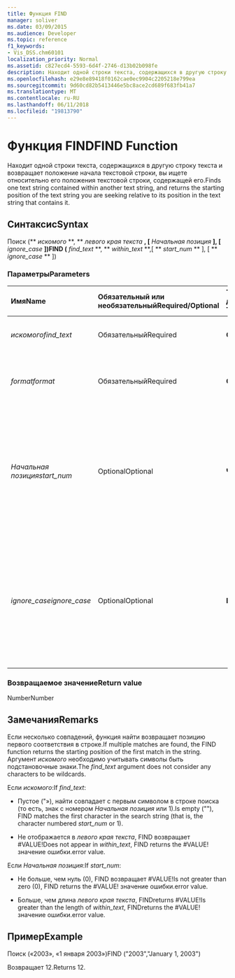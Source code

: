 ```yaml
---
title: Функция FIND
manager: soliver
ms.date: 03/09/2015
ms.audience: Developer
ms.topic: reference
f1_keywords:
- Vis_DSS.chm60101
localization_priority: Normal
ms.assetid: c827ecd4-5593-6d4f-2746-d13b02b098fe
description: Находит одной строки текста, содержащихся в другую строку текста и возвращает положение начала текстовой строки, вы ищете относительно его положения текстовой строки, содержащей его.
ms.openlocfilehash: e29e8e89418f0162cae0ec9904c2205218e799ea
ms.sourcegitcommit: 9d60cd82b5413446e5bc8ace2cd689f683fb41a7
ms.translationtype: MT
ms.contentlocale: ru-RU
ms.lasthandoff: 06/11/2018
ms.locfileid: "19813790"
---
```

# <a name="find-function"></a><span data-ttu-id="46f75-103">Функция FIND</span><span class="sxs-lookup"><span data-stu-id="46f75-103">FIND Function</span></span>

<span data-ttu-id="46f75-104">Находит одной строки текста, содержащихся в другую строку текста и возвращает положение начала текстовой строки, вы ищете относительно его положения текстовой строки, содержащей его.</span><span class="sxs-lookup"><span data-stu-id="46f75-104">Finds one text string contained within another text string, and returns the starting position of the text string you are seeking relative to its position in the text string that contains it.</span></span>
  
## <a name="syntax"></a><span data-ttu-id="46f75-105">Синтаксис</span><span class="sxs-lookup"><span data-stu-id="46f75-105">Syntax</span></span>

<span data-ttu-id="46f75-106">Поиск (** *искомого* **, ** *левого края текста* **, [** *Начальная позиция* **], [** *ignore_case* **])</span><span class="sxs-lookup"><span data-stu-id="46f75-106">FIND (** *find_text* **, ** *within_text* **,[ ** *start_num* ** ], [ ** *ignore_case* ** ])</span></span> 
  
### <a name="parameters"></a><span data-ttu-id="46f75-107">Параметры</span><span class="sxs-lookup"><span data-stu-id="46f75-107">Parameters</span></span>

|<span data-ttu-id="46f75-108">**Имя**</span><span class="sxs-lookup"><span data-stu-id="46f75-108">**Name**</span></span>|<span data-ttu-id="46f75-109">**Обязательный или необязательный**</span><span class="sxs-lookup"><span data-stu-id="46f75-109">**Required/Optional**</span></span>|<span data-ttu-id="46f75-110">**Тип данных**</span><span class="sxs-lookup"><span data-stu-id="46f75-110">**Data Type**</span></span>|<span data-ttu-id="46f75-111">**Описание**</span><span class="sxs-lookup"><span data-stu-id="46f75-111">**Description**</span></span>|
|:-----|:-----|:-----|:-----|
| <span data-ttu-id="46f75-112">_искомого_</span><span class="sxs-lookup"><span data-stu-id="46f75-112">_find_text_</span></span> <br/> |<span data-ttu-id="46f75-113">Обязательный</span><span class="sxs-lookup"><span data-stu-id="46f75-113">Required</span></span>  <br/> |<span data-ttu-id="46f75-114">**Строка**</span><span class="sxs-lookup"><span data-stu-id="46f75-114">**String**</span></span> <br/> |<span data-ttu-id="46f75-115">Строка текста, который требуется найти.</span><span class="sxs-lookup"><span data-stu-id="46f75-115">The text string you want to find.</span></span>  <br/> |
| <span data-ttu-id="46f75-116">_format_</span><span class="sxs-lookup"><span data-stu-id="46f75-116">_format_</span></span> <br/> |<span data-ttu-id="46f75-117">Обязательный</span><span class="sxs-lookup"><span data-stu-id="46f75-117">Required</span></span>  <br/> |<span data-ttu-id="46f75-118">**Строка**</span><span class="sxs-lookup"><span data-stu-id="46f75-118">**String**</span></span> <br/> |<span data-ttu-id="46f75-119">Текстовая строка, содержащая текст, который требуется найти.</span><span class="sxs-lookup"><span data-stu-id="46f75-119">The text string that contains the text you want to find.</span></span>  <br/> |
| <span data-ttu-id="46f75-120">_Начальная позиция_</span><span class="sxs-lookup"><span data-stu-id="46f75-120">_start_num_</span></span> <br/> |<span data-ttu-id="46f75-121">Optional</span><span class="sxs-lookup"><span data-stu-id="46f75-121">Optional</span></span>  <br/> |<span data-ttu-id="46f75-122">**Число**</span><span class="sxs-lookup"><span data-stu-id="46f75-122">**Number**</span></span> <br/> |<span data-ttu-id="46f75-123">Символ, с которого следует начать поиск.</span><span class="sxs-lookup"><span data-stu-id="46f75-123">The character at which to start the search.</span></span> <span data-ttu-id="46f75-124">Первого знака _Укажите_ -1.</span><span class="sxs-lookup"><span data-stu-id="46f75-124">The first character in  _within_text_ is 1.</span></span> <span data-ttu-id="46f75-125">Если _Начальная позиция_ отсутствует, то предполагается, что оно является 1.</span><span class="sxs-lookup"><span data-stu-id="46f75-125">If  _start_num_ is missing, it is assumed to be 1.</span></span>  <br/> |
| <span data-ttu-id="46f75-126">_ignore_case_</span><span class="sxs-lookup"><span data-stu-id="46f75-126">_ignore_case_</span></span> <br/> |<span data-ttu-id="46f75-127">Optional</span><span class="sxs-lookup"><span data-stu-id="46f75-127">Optional</span></span>  <br/> |<span data-ttu-id="46f75-128">**Boolean**</span><span class="sxs-lookup"><span data-stu-id="46f75-128">**Boolean**</span></span> <br/> |<span data-ttu-id="46f75-129">По умолчанию функция поиска с учетом регистра.</span><span class="sxs-lookup"><span data-stu-id="46f75-129">By default, the FIND function is case-sensitive.</span></span> <span data-ttu-id="46f75-130">Функции поиска, следует ли игнорировать регистр, установите этот аргумент значение TRUE.</span><span class="sxs-lookup"><span data-stu-id="46f75-130">If you want the FIND function to ignore case, set this argument to TRUE.</span></span>  <br/> |
   
### <a name="return-value"></a><span data-ttu-id="46f75-131">Возвращаемое значение</span><span class="sxs-lookup"><span data-stu-id="1">Return value</span></span>

<span data-ttu-id="46f75-132">Number</span><span class="sxs-lookup"><span data-stu-id="46f75-132">Number</span></span>
  
## <a name="remarks"></a><span data-ttu-id="46f75-133">Замечания</span><span class="sxs-lookup"><span data-stu-id="46f75-133">Remarks</span></span>

<span data-ttu-id="46f75-134">Если несколько совпадений, функция найти возвращает позицию первого соответствия в строке.</span><span class="sxs-lookup"><span data-stu-id="46f75-134">If multiple matches are found, the FIND function returns the starting position of the first match in the string.</span></span> <span data-ttu-id="46f75-135">Аргумент _искомого_ необходимо учитывать символы быть подстановочные знаки.</span><span class="sxs-lookup"><span data-stu-id="46f75-135">The  _find_text_ argument does not consider any characters to be wildcards.</span></span> 
  
<span data-ttu-id="46f75-136">Если _искомого_:</span><span class="sxs-lookup"><span data-stu-id="46f75-136">If  _find_text_:</span></span>
  
-  <span data-ttu-id="46f75-137">Пустое ("»), найти совпадает с первым символом в строке поиска (то есть, знак с номером _Начальная позиция_ или 1).</span><span class="sxs-lookup"><span data-stu-id="46f75-137">Is empty (""), FIND matches the first character in the search string (that is, the character numbered  _start_num_ or 1).</span></span> 
    
- <span data-ttu-id="46f75-138">Не отображается в _левого края текста_, FIND возвращает #VALUE!</span><span class="sxs-lookup"><span data-stu-id="46f75-138">Does not appear in  _within_text_, FIND returns the #VALUE!</span></span> <span data-ttu-id="46f75-139">значение ошибки.</span><span class="sxs-lookup"><span data-stu-id="46f75-139">error value.</span></span> 
    
<span data-ttu-id="46f75-140">Если _Начальная позиция_:</span><span class="sxs-lookup"><span data-stu-id="46f75-140">If  _start_num_:</span></span>
  
- <span data-ttu-id="46f75-141">Не больше, чем нуль (0), FIND возвращает #VALUE!</span><span class="sxs-lookup"><span data-stu-id="46f75-141">Is not greater than zero (0), FIND returns the #VALUE!</span></span> <span data-ttu-id="46f75-142">значение ошибки.</span><span class="sxs-lookup"><span data-stu-id="46f75-142">error value.</span></span> 
    
- <span data-ttu-id="46f75-143">Больше, чем длина _левого края текста_, FINDreturns #VALUE!</span><span class="sxs-lookup"><span data-stu-id="46f75-143">Is greater than the length of  _within_text_, FINDreturns the #VALUE!</span></span> <span data-ttu-id="46f75-144">значение ошибки.</span><span class="sxs-lookup"><span data-stu-id="46f75-144">error value.</span></span> 
    
## <a name="example"></a><span data-ttu-id="46f75-145">Пример</span><span class="sxs-lookup"><span data-stu-id="46f75-145">Example</span></span>

<span data-ttu-id="46f75-146">Поиск («2003», «1 января 2003»)</span><span class="sxs-lookup"><span data-stu-id="46f75-146">FIND ("2003","January 1, 2003")</span></span> 
  
<span data-ttu-id="46f75-147">Возвращает 12.</span><span class="sxs-lookup"><span data-stu-id="46f75-147">Returns 12.</span></span> 
  

